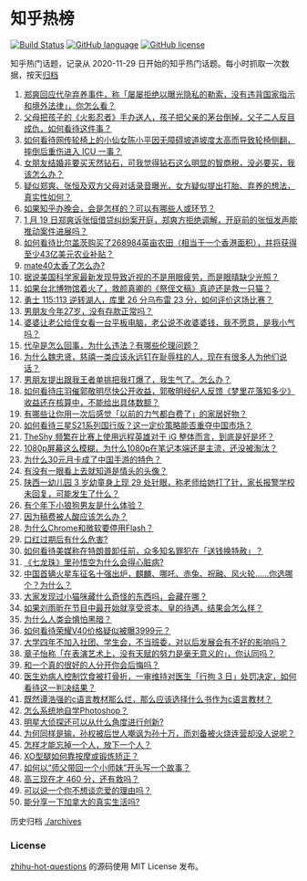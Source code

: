 # 知乎热榜
[![Build Status](https://github.com/ToWeLong/zhihu-hot-questions/workflows/CI/badge.svg)](https://github.com/ToWeLong/zhihu-hot-questions/actions)
[![GitHub language](https://img.shields.io/badge/language-golang-orange.svg)](https://golang.org/)
[![GitHub license](https://img.shields.io/github/license/ToWeLong/zhihu-hot-questions)](https://github.com/ToWeLong/zhihu-hot-questions/blob/main/LICENSE)

知乎热门话题，记录从 2020-11-29 日开始的知乎热门话题。每小时抓取一次数据，按天[归档](./archives)

<!-- BEGIN -->

1. [郑爽回应代孕弃养事件，称「屡屡拒绝以曝光隐私的勒索，没有违背国家指示和境外法律」，你怎么看？](https://www.zhihu.com/question/440110046)
1. [父母把孩子的《火影忍者》手办送人，孩子把父亲的茅台倒掉，父子二人反目成仇，如何看待这件事？](https://www.zhihu.com/question/439057546)
1. [如何看待网传轮椅上的小仙女陈小平因无障碍坡道坡度太高而导致轮椅侧翻，摔倒后重伤进入 ICU 一事？](https://www.zhihu.com/question/439962892)
1. [女朋友结婚非要买天然钻石，可我觉得钻石这么明显的智商税，没必要买，我该怎么办？](https://www.zhihu.com/question/422969084)
1. [疑似郑爽、张恒及双方父母对话录音曝光，女方疑似提出打胎、弃养的想法，真实性如何？](https://www.zhihu.com/question/440000183)
1. [如果知乎办晚会，会是怎样的？可以有哪些人或环节？](https://www.zhihu.com/question/417855002)
1. [1 月 19 日郑爽诉张恒借贷纠纷案开庭，郑爽方拒绝调解，开庭前的张恒发声能推动案件进展吗？](https://www.zhihu.com/question/440090672)
1. [如何看待比尔盖茨购买了268984英亩农田（相当于一个香港面积），并将获得至少43亿美元农业补贴？](https://www.zhihu.com/question/439778716)
1. [mate40太香了怎么办?](https://www.zhihu.com/question/435971897)
1. [据说美国科学家最新发现导致近视的不是用眼疲劳，而是眼晴缺少光照？](https://www.zhihu.com/question/46868950)
1. [如果台北博物馆着火了，救颜真卿的《祭侄文稿》真迹还是救一只猫？](https://www.zhihu.com/question/439996979)
1. [勇士 115:113 逆转湖人，库里 26 分乌布雷 23 分，如何评价这场比赛？](https://www.zhihu.com/question/440083387)
1. [男朋友今年27岁，没有存款正常吗？](https://www.zhihu.com/question/435790837)
1. [婆婆让老公给侄女看一台平板电脑，老公说不收婆婆钱，我不愿意，是我小气吗？](https://www.zhihu.com/question/439892070)
1. [代孕是怎么回事，为什么违法？有哪些伦理问题？](https://www.zhihu.com/question/440050068)
1. [为什么魏忠贤，慈禧一类应该永远钉在耻辱柱的人，现在有很多人为他们说话？](https://www.zhihu.com/question/439038074)
1. [男朋友提出跟我王者单挑把我打爆了，我生气了。怎么办？](https://www.zhihu.com/question/439803669)
1. [如何看待庄羽催郭敬明尽快公开收益，郭敬明经纪人反馈《梦里花落知多少》收益还在核算中，不能给出具体数额？](https://www.zhihu.com/question/440088555)
1. [有哪些让你用一次后感觉「以前的力气都白费了」的家居好物？](https://www.zhihu.com/question/420760487)
1. [如何看待三星S21系列国行版？这一定价策略能否重夺中国市场？](https://www.zhihu.com/question/440042063)
1. [TheShy 频繁在比赛上使用远程英雄对于 iG 整体而言，到底是好是坏？](https://www.zhihu.com/question/439773234)
1. [1080p屏幕这么模糊，为什么1080p在笔记本端还是主流，还没被淘汰？](https://www.zhihu.com/question/439910219)
1. [为什么30元月卡成了中国手游的特色？](https://www.zhihu.com/question/439585735)
1. [有没有一眼看上去就知道是情头的头像？](https://www.zhihu.com/question/372666372)
1. [陕西一幼儿园 3 岁幼童身上现 29 处针眼，称老师给她打了针，家长报警学校未回复，可能发生了什么？](https://www.zhihu.com/question/439988215)
1. [有个年下小狼狗男友是什么体验？](https://www.zhihu.com/question/264422205)
1. [因为稿费被人酸应该怎么办？](https://www.zhihu.com/question/439647873)
1. [为什么Chrome和微软要停用Flash？](https://www.zhihu.com/question/343742101)
1. [口红过期后有什么危害?](https://www.zhihu.com/question/313043689)
1. [如何看待美媒称在特朗普卸任前，众多知名罪犯在「送钱换特赦」？](https://www.zhihu.com/question/439956289)
1. [《七龙珠》里孙悟空为什么会得心脏病?](https://www.zhihu.com/question/436046087)
1. [中国首辆火星车征名十强出炉，麒麟、哪吒、赤兔、祝融、风火轮……你选哪个？为什么？](https://www.zhihu.com/question/440072542)
1. [大家发现过小猫咪藏什么奇怪的东西吗，会藏在哪？](https://www.zhihu.com/question/438952270)
1. [如果刘雨昕在节目中最开始就享受资本、皇的待遇，结果会怎么样？](https://www.zhihu.com/question/402627375)
1. [为什么人类会惧怕黑暗？](https://www.zhihu.com/question/438343125)
1. [如何看待荣耀V40价格疑似被曝3999元？](https://www.zhihu.com/question/439766371)
1. [大学四年不加入社团、学生会，不当班委，对以后发展会有不好的影响吗？](https://www.zhihu.com/question/295936624)
1. [章子怡称「在表演艺术上，没有天赋的努力是毫无意义的」，你认同吗？](https://www.zhihu.com/question/435590476)
1. [和一个真的很好的人分开你会后悔吗？](https://www.zhihu.com/question/436779007)
1. [医生劝病人控制饮食被打骨折，一审维持对医生「行拘 3 日」处罚决定，如何看待这一判决结果？](https://www.zhihu.com/question/439532356)
1. [既然谭浩强的c语言教材那么烂，那么应该选择什么书作为c语言教材？](https://www.zhihu.com/question/36858058)
1. [怎么系统地自学Photoshop？](https://www.zhihu.com/question/62211230)
1. [明星大侦探还可以从什么角度进行创新?](https://www.zhihu.com/question/438826056)
1. [为何同样是输，孙权被后世人嘲讽为孙十万，而刘备被火烧连营却没人说呢？](https://www.zhihu.com/question/439961225)
1. [怎样才能忘掉一个人，放下一个人？](https://www.zhihu.com/question/431715988)
1. [XO型腿如何靠按摩或锻炼矫正？](https://www.zhihu.com/question/24021854)
1. [如何以“师父带回一个小师妹”开头写一个故事？](https://www.zhihu.com/question/437509229)
1. [高三现在才 460 分，还有救吗？](https://www.zhihu.com/question/438079131)
1. [可以说一个你不想谈恋爱的理由吗？](https://www.zhihu.com/question/438736321)
1. [能分享一下加拿大的真实生活吗?](https://www.zhihu.com/question/438206182)

<!-- END -->

历史归档 [./archives](./archives)


### License
[zhihu-hot-questions](https://github.com/towelong/zhihu-hot-questions) 的源码使用 MIT License 发布。